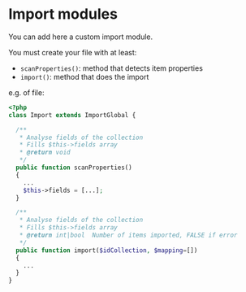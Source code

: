 # Import modules

You can add here a custom import module.

You must create your file with at least:
- `scanProperties()`: method that detects item properties
- `import()`: method that does the import

e.g. of file:
```php
<?php
class Import extends ImportGlobal {

  /**
   * Analyse fields of the collection
   * Fills $this->fields array
   * @return void
   */
  public function scanProperties()
  {
    ...
    $this->fields = [...];
  }

  /**
   * Analyse fields of the collection
   * Fills $this->fields array
   * @return int|bool  Number of items imported, FALSE if error
   */
  public function import($idCollection, $mapping=[])
  {
    ...
  }
}
```
